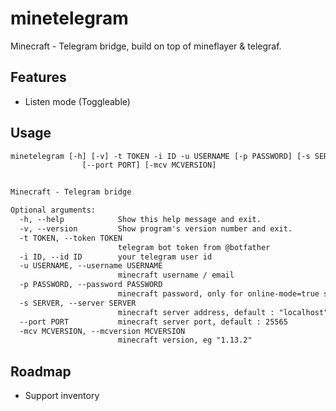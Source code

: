 # minetelegram

Minecraft - Telegram bridge, build on top of mineflayer &amp; telegraf.

## Features

- Listen mode (Toggleable)

## Usage

```txt
minetelegram [-h] [-v] -t TOKEN -i ID -u USERNAME [-p PASSWORD] [-s SERVER]
                [--port PORT] [-mcv MCVERSION]


Minecraft - Telegram bridge

Optional arguments:
  -h, --help            Show this help message and exit.
  -v, --version         Show program's version number and exit.
  -t TOKEN, --token TOKEN
                        telegram bot token from @botfather
  -i ID, --id ID        your telegram user id
  -u USERNAME, --username USERNAME
                        minecraft username / email
  -p PASSWORD, --password PASSWORD
                        minecraft password, only for online-mode=true servers
  -s SERVER, --server SERVER
                        minecraft server address, default : "localhost"
  --port PORT           minecraft server port, default : 25565
  -mcv MCVERSION, --mcversion MCVERSION
                        minecraft version, eg "1.13.2"
```

## Roadmap

- Support inventory
